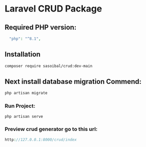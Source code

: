 # Laravel CRUD Package
## Required PHP version:
```php
  "php": "^8.1",
```
## Installation
```sh
composer require sasoibal/crud:dev-main
```
## Next install database migration Commend:
```php
php artisan migrate
```
### Run Project:
```sh
php artisan serve
```
### Preview crud generator go to this url:
```php
http://127.0.0.1:8000/crud/index
```

